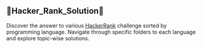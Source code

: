 ## 🚀Hacker_Rank_Solution🚀
Discover the answer to various [HackerRank](https://www.hackerrank.com/) challenge sorted by programming language. Navigate through specific folders to each language and explore topic-wise solutions.